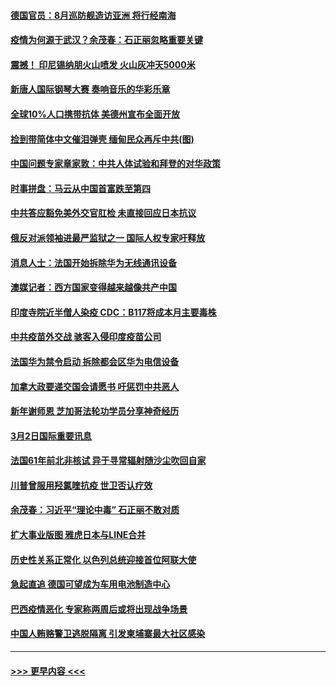 #### [德国官员：8月巡防舰造访亚洲 将行经南海](../pages/prog202/a103065708.md?t=03031101) 
#### [疫情为何源于武汉？余茂春：石正丽忽略重要关键](../pages/prog202/a103065682.md?t=03031101) 
#### [震撼！ 印尼锡纳朋火山喷发 火山灰冲天5000米](../pages/prog202/a103065207.md?t=03031101) 
#### [新唐人国际钢琴大赛 奏响音乐的华彩乐章](../pages/prog202/a103065639.md?t=03031101) 
#### [全球10%人口携带抗体 美德州宣布全面开放](../pages/prog202/a103065617.md?t=03031101) 
#### [捡到带简体中文催泪弹壳 缅甸民众再斥中共(图)](../pages/prog202/a103065601.md?t=03031101) 
#### [中国问题专家章家敦：中共人体试验和拜登的对华政策](../pages/prog202/a103065589.md?t=03031101) 
#### [时事拼盘：马云从中国首富跌至第四](../pages/prog202/a103065598.md?t=03031101) 
#### [中共答应豁免美外交官肛检 未直接回应日本抗议](../pages/prog202/a103065543.md?t=03031101) 
#### [俄反对派领袖进最严监狱之一 国际人权专家吁释放](../pages/prog202/a103065345.md?t=03031101) 
#### [消息人士：法国开始拆除华为无线通讯设备](../pages/prog202/a103065529.md?t=03031101) 
#### [澳媒记者：西方国家变得越来越像共产中国](../pages/prog202/a103065521.md?t=03031101) 
#### [印度寺院近半僧人染疫 CDC：B117将成本月主要毒株](../pages/prog202/a103065432.md?t=03031101) 
#### [中共疫苗外交战 骇客入侵印度疫苗公司](../pages/prog202/a103065393.md?t=03031101) 
#### [法国华为禁令启动 拆除都会区华为电信设备](../pages/prog202/a103065383.md?t=03031101) 
#### [加拿大政要递交国会请愿书 吁惩罚中共恶人](../pages/prog202/a103064951.md?t=03031101) 
#### [新年谢师恩 芝加哥法轮功学员分享神奇经历](../pages/prog202/a103065301.md?t=03031101) 
#### [3月2日国际重要讯息](../pages/prog202/a103065236.md?t=03031101) 
#### [法国61年前北非核试 异于寻常辐射随沙尘吹回自家](../pages/prog202/a103065165.md?t=03031101) 
#### [川普曾服用羟氯喹抗疫 世卫否认疗效](../pages/prog202/a103065113.md?t=03031101) 
#### [余茂春：习近平“理论中毒” 石正丽不敢对质](../pages/prog202/a103065083.md?t=03031101) 
#### [扩大事业版图 雅虎日本与LINE合并](../pages/prog202/a103065040.md?t=03031101) 
#### [历史性关系正常化 以色列总统迎接首位阿联大使](../pages/prog202/a103065027.md?t=03031101) 
#### [急起直追 德国可望成为车用电池制造中心](../pages/prog202/a103065007.md?t=03031101) 
#### [巴西疫情恶化 专家称两周后或将出现战争场景](../pages/prog202/a103064978.md?t=03031101) 
#### [中国人贿赂警卫逃脱隔离 引发柬埔寨最大社区感染](../pages/prog202/a103064887.md?t=03031101) 

----
#### [ >>> 更早内容 <<< ](../indexes/prog202-earlier.md)
